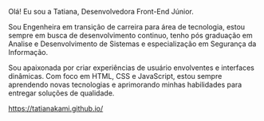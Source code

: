Olá! Eu sou a Tatiana, Desenvolvedora Front-End Júnior.

Sou Engenheira em transição de carreira para área de tecnologia, estou sempre em busca de desenvolvimento continuo, tenho pós graduação em Analise e Desenvolvimento de Sistemas e especialização em Segurança da Informação.

Sou apaixonada por criar experiências de usuário envolventes e interfaces dinâmicas. Com foco em HTML, CSS e JavaScript, estou sempre aprendendo novas tecnologias e aprimorando minhas habilidades para entregar soluções de qualidade.


https://tatianakami.github.io/
